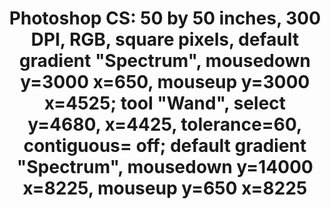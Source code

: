 ---
ee_id_thing: '4242'
site: '1'
type: '2'
inv_num: 2014-079
add_credit:
url: 2014-079-photoshop-cs
title: 'Photoshop CS: 50 by 50 inches, 300 DPI, RGB, square pixels, default gradient
  "Spectrum", mousedown y=3000 x=650, mouseup y=3000 x=4525; tool "Wand", select y=4680,
  x=4425, tolerance=60, contiguous= off; default gradient "Spectrum", mousedown y=14000
  x=8225, mouseup y=650 x=8225'
year: '2014'
display_year: '2014'
medium: Chromogenic print
dims: '50in x 50in '
pitch:
ps:
live_url:
youtube:
https://github.com/coryarcangel/alu:
imgs: photoshop-cs-2014-079-full-2-database-team-jm.jpg
subheading:
download:
commission:
related:
layout: things-i-made
---